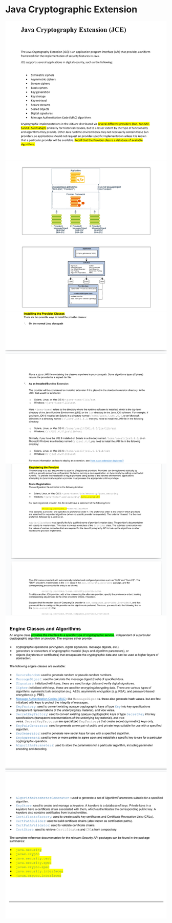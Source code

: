 # Java Cryptographic Extension

![](../../pics/sematec-jce23.png)
![](../../pics/sematec-jce24.png)
![](../../pics/sematec-jce25.png)
![](../../pics/sematec-jce26.png)
![](../../pics/sematec-jce27.png)
![](../../pics/sematec-jce28.png)
